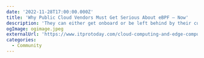 ```yaml
---
date: '2022-11-28T17:00:00.000Z'
title: 'Why Public Cloud Vendors Must Get Serious About eBPF – Now'
description: 'They can either get onboard or be left behind by their customers'
ogImage: ogimage.jpeg
externalUrl: 'https://www.itprotoday.com/cloud-computing-and-edge-computing/why-public-cloud-vendors-must-get-serious-about-ebpf-now'
categories:
  - Community
---
```

